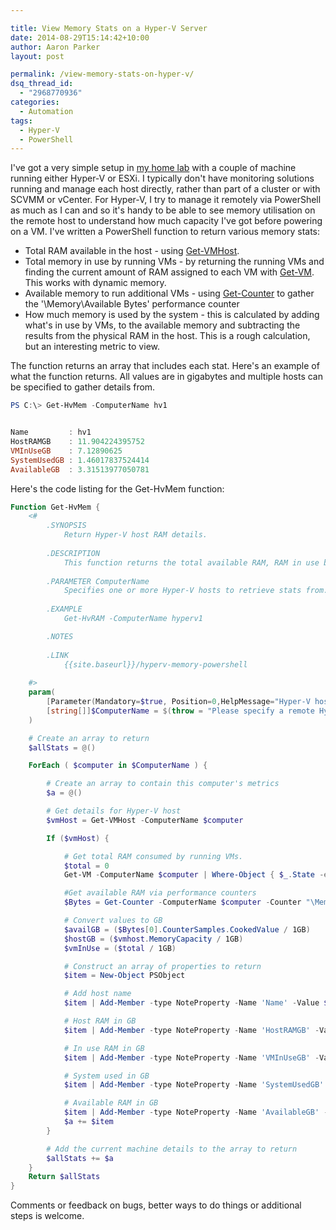 ```yaml
---

title: View Memory Stats on a Hyper-V Server
date: 2014-08-29T15:14:42+10:00
author: Aaron Parker
layout: post

permalink: /view-memory-stats-on-hyper-v/
dsq_thread_id:
  - "2968770936"
categories:
  - Automation
tags:
  - Hyper-V
  - PowerShell
---
```

I've got a very simple setup in [my home lab]({{site.baseurl}}/lab-server-to-run-esxi-hyper-v/) with a couple of machine running either Hyper-V or ESXi. I typically don't have monitoring solutions running and manage each host directly, rather than part of a cluster or with SCVMM or vCenter. For Hyper-V, I try to manage it remotely via PowerShell as much as I can and so it's handy to be able to see memory utilisation on the remote host to understand how much capacity I've got before powering on a VM. I've written a PowerShell function to return various memory stats:

  * Total RAM available in the host - using [Get-VMHost](http://go.microsoft.com/fwlink/?LinkID=306853).
  * Total memory in use by running VMs - by returning the running VMs and finding the current amount of RAM assigned to each VM with [Get-VM](http://go.microsoft.com/fwlink/?LinkID=306845). This works with dynamic memory.
  * Available memory to run additional VMs - using [Get-Counter](http://go.microsoft.com/fwlink/p/?linkid=289625) to gather the '\Memory\Available Bytes' performance counter
  * How much memory is used by the system - this is calculated by adding what's in use by VMs, to the available memory and subtracting the results from the physical RAM in the host. This is a rough calculation, but an interesting metric to view.

The function returns an array that includes each stat. Here's an example of what the function returns. All values are in gigabytes and multiple hosts can be specified to gather details from.

```powershell
PS C:\> Get-HvMem -ComputerName hv1


Name         : hv1
HostRAMGB    : 11.904224395752
VMInUseGB    : 7.12890625
SystemUsedGB : 1.46017837524414
AvailableGB  : 3.31513977050781
```

Here's the code listing for the Get-HvMem function:

```powershell
Function Get-HvMem {
    <#
        .SYNOPSIS
            Return Hyper-V host RAM details.
 
        .DESCRIPTION
            This function returns the total available RAM, RAM in use by VMs and the available RAM on a Hyper-V host.
 
        .PARAMETER ComputerName
            Specifies one or more Hyper-V hosts to retrieve stats from.
 
        .EXAMPLE
            Get-HvRAM -ComputerName hyperv1

        .NOTES
 
        .LINK
            {{site.baseurl}}/hyperv-memory-powershell
 
    #>
    param(
        [Parameter(Mandatory=$true, Position=0,HelpMessage="Hyper-V host.")]
        [string[]]$ComputerName = $(throw = "Please specify a remote Hyper-V host to gather memory details from.")
    )

    # Create an array to return
    $allStats = @()

    ForEach ( $computer in $ComputerName ) {

        # Create an array to contain this computer's metrics
        $a = @()

        # Get details for Hyper-V host
        $vmHost = Get-VMHost -ComputerName $computer

        If ($vmHost) {

            # Get total RAM consumed by running VMs.
            $total = 0
            Get-VM -ComputerName $computer | Where-Object { $_.State -eq "Running" } | Select-Object Name, MemoryAssigned | ForEach-Object { $total = $total + $_.MemoryAssigned }

            #Get available RAM via performance counters
            $Bytes = Get-Counter -ComputerName $computer -Counter "\Memory\Available Bytes"

            # Convert values to GB
            $availGB = ($Bytes[0].CounterSamples.CookedValue / 1GB)
            $hostGB = ($vmhost.MemoryCapacity / 1GB)
            $vmInUse = ($total / 1GB)

            # Construct an array of properties to return
            $item = New-Object PSObject

            # Add host name
            $item | Add-Member -type NoteProperty -Name 'Name' -Value $vmHost.Name

            # Host RAM in GB
            $item | Add-Member -type NoteProperty -Name 'HostRAMGB' -Value $hostGB

            # In use RAM in GB
            $item | Add-Member -type NoteProperty -Name 'VMInUseGB' -Value $vmInUse

            # System used in GB
            $item | Add-Member -type NoteProperty -Name 'SystemUsedGB' -Value ($hostGB - ($vmInUse + $availGB))

            # Available RAM in GB
            $item | Add-Member -type NoteProperty -Name 'AvailableGB' -Value $availGB
            $a += $item
        }

        # Add the current machine details to the array to return
        $allStats += $a
    }
    Return $allStats
}
```

Comments or feedback on bugs, better ways to do things or additional steps is welcome.
